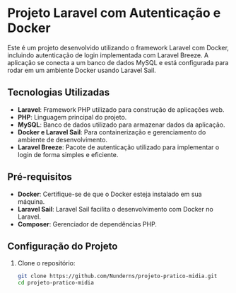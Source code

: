 # Projeto Laravel com Autenticação e Docker

Este é um projeto desenvolvido utilizando o framework Laravel com Docker, incluindo autenticação de login implementada com Laravel Breeze. A aplicação se conecta a um banco de dados MySQL e está configurada para rodar em um ambiente Docker usando Laravel Sail.

## Tecnologias Utilizadas

- **Laravel**: Framework PHP utilizado para construção de aplicações web.
- **PHP**: Linguagem principal do projeto.
- **MySQL**: Banco de dados utilizado para armazenar dados da aplicação.
- **Docker e Laravel Sail**: Para containerização e gerenciamento do ambiente de desenvolvimento.
- **Laravel Breeze**: Pacote de autenticação utilizado para implementar o login de forma simples e eficiente.

## Pré-requisitos

- **Docker**: Certifique-se de que o Docker esteja instalado em sua máquina.
- **Laravel Sail**: Laravel Sail facilita o desenvolvimento com Docker no Laravel.
- **Composer**: Gerenciador de dependências PHP.

## Configuração do Projeto

1. Clone o repositório:
   ```bash
   git clone https://github.com/Nunderns/projeto-pratico-midia.git
   cd projeto-pratico-midia
